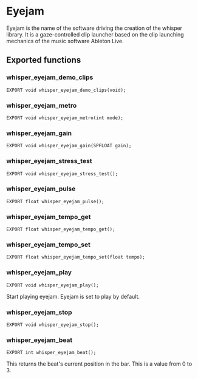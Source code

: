 # Eyejam

Eyejam is the name of the software driving the creation of the whisper library.
It is a gaze-controlled clip launcher based on the clip launching mechanics
of the music software Ableton Live.


## Exported functions

### whisper\_eyejam\_demo\_clips

    EXPORT void whisper_eyejam_demo_clips(void);

### whisper\_eyejam\_metro

    EXPORT void whisper_eyejam_metro(int mode);

### whisper_eyejam_gain

    EXPORT void whisper_eyejam_gain(SPFLOAT gain);

### whisper\_eyejam\_stress\_test

    EXPORT void whisper_eyejam_stress_test();

### whisper\_eyejam\_pulse

    EXPORT float whisper_eyejam_pulse();

### whisper\_eyejam\_tempo\_get

    EXPORT float whisper_eyejam_tempo_get();

### whisper\_eyejam\_tempo\_set

    EXPORT float whisper_eyejam_tempo_set(float tempo);

### whisper\_eyejam\_play

    EXPORT void whisper_eyejam_play();

Start playing eyejam. Eyejam is set to play by default.

### whisper\_eyejam\_stop

    EXPORT void whisper_eyejam_stop();

### whisper\_eyejam\_beat

    EXPORT int whisper_eyejam_beat();

This returns the beat's current position in the bar. This is a value from 0 to 3.
